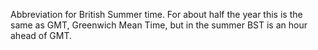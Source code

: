 Abbreviation for British Summer time. For about half the year this is
the same as GMT, Greenwich Mean Time, but in the summer BST is an hour
ahead of GMT.
